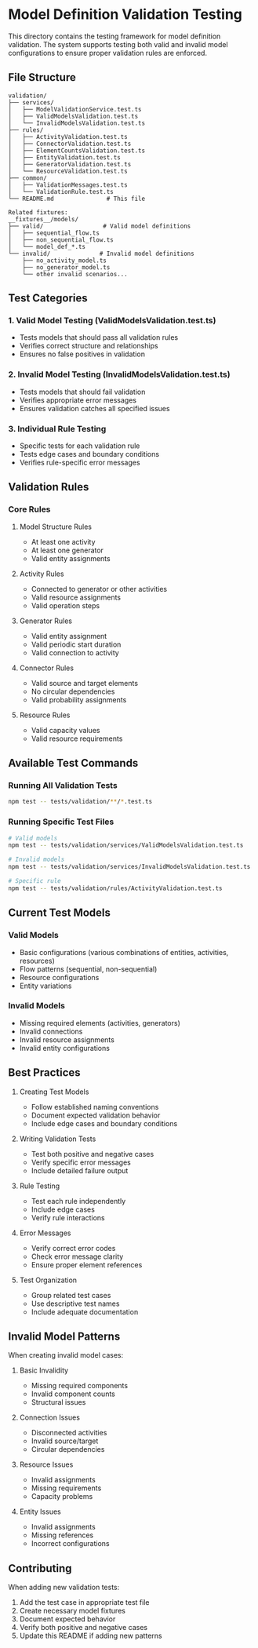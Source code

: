 # Model Definition Validation Testing

This directory contains the testing framework for model definition validation. The system supports testing both valid and invalid model configurations to ensure proper validation rules are enforced.

## File Structure

```
validation/
├── services/
│   ├── ModelValidationService.test.ts
│   ├── ValidModelsValidation.test.ts
│   └── InvalidModelsValidation.test.ts
├── rules/
│   ├── ActivityValidation.test.ts
│   ├── ConnectorValidation.test.ts
│   ├── ElementCountsValidation.test.ts
│   ├── EntityValidation.test.ts
│   ├── GeneratorValidation.test.ts
│   └── ResourceValidation.test.ts
├── common/
│   ├── ValidationMessages.test.ts
│   └── ValidationRule.test.ts
└── README.md               # This file

Related fixtures:
__fixtures__/models/
├── valid/                 # Valid model definitions
│   ├── sequential_flow.ts
│   ├── non_sequential_flow.ts
│   └── model_def_*.ts
└── invalid/              # Invalid model definitions
    ├── no_activity_model.ts
    ├── no_generator_model.ts
    └── other invalid scenarios...
```

## Test Categories

### 1. Valid Model Testing (ValidModelsValidation.test.ts)
- Tests models that should pass all validation rules
- Verifies correct structure and relationships
- Ensures no false positives in validation

### 2. Invalid Model Testing (InvalidModelsValidation.test.ts)
- Tests models that should fail validation
- Verifies appropriate error messages
- Ensures validation catches all specified issues

### 3. Individual Rule Testing
- Specific tests for each validation rule
- Tests edge cases and boundary conditions
- Verifies rule-specific error messages

## Validation Rules

### Core Rules
1. Model Structure Rules
   - At least one activity
   - At least one generator
   - Valid entity assignments

2. Activity Rules
   - Connected to generator or other activities
   - Valid resource assignments
   - Valid operation steps

3. Generator Rules
   - Valid entity assignment
   - Valid periodic start duration
   - Valid connection to activity

4. Connector Rules
   - Valid source and target elements
   - No circular dependencies
   - Valid probability assignments

5. Resource Rules
   - Valid capacity values
   - Valid resource requirements

## Available Test Commands

### Running All Validation Tests
```bash
npm test -- tests/validation/**/*.test.ts
```

### Running Specific Test Files
```bash
# Valid models
npm test -- tests/validation/services/ValidModelsValidation.test.ts

# Invalid models
npm test -- tests/validation/services/InvalidModelsValidation.test.ts

# Specific rule
npm test -- tests/validation/rules/ActivityValidation.test.ts
```

## Current Test Models

### Valid Models
- Basic configurations (various combinations of entities, activities, resources)
- Flow patterns (sequential, non-sequential)
- Resource configurations
- Entity variations

### Invalid Models
- Missing required elements (activities, generators)
- Invalid connections
- Invalid resource assignments
- Invalid entity configurations

## Best Practices

1. Creating Test Models
   - Follow established naming conventions
   - Document expected validation behavior
   - Include edge cases and boundary conditions

2. Writing Validation Tests
   - Test both positive and negative cases
   - Verify specific error messages
   - Include detailed failure output

3. Rule Testing
   - Test each rule independently
   - Include edge cases
   - Verify rule interactions

4. Error Messages
   - Verify correct error codes
   - Check error message clarity
   - Ensure proper element references

5. Test Organization
   - Group related test cases
   - Use descriptive test names
   - Include adequate documentation

## Invalid Model Patterns

When creating invalid model cases:

1. Basic Invalidity
   - Missing required components
   - Invalid component counts
   - Structural issues

2. Connection Issues
   - Disconnected activities
   - Invalid source/target
   - Circular dependencies

3. Resource Issues
   - Invalid assignments
   - Missing requirements
   - Capacity problems

4. Entity Issues
   - Invalid assignments
   - Missing references
   - Incorrect configurations

## Contributing

When adding new validation tests:

1. Add the test case in appropriate test file
2. Create necessary model fixtures
3. Document expected behavior
4. Verify both positive and negative cases
5. Update this README if adding new patterns